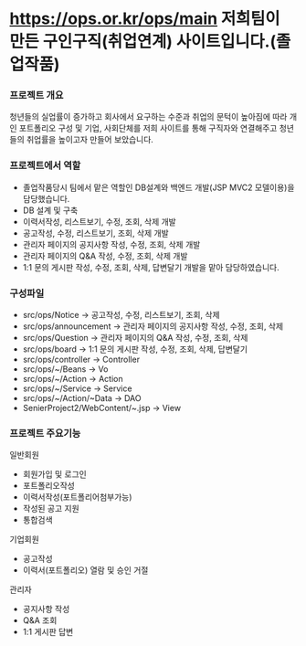 # https://ops.or.kr/ops/main 저희팀이 만든 구인구직(취업연계) 사이트입니다.(졸업작품)

### 프로젝트 개요<br>
청년들의 실업률이 증가하고 회사에서 요구하는 수준과 취업의 문턱이 높아짐에 따라 개인 포트폴리오 구성 및 기업, 사회단체를 저희 사이트를 통해 구직자와 연결해주고 청년들의 취업률을 높이고자 만들어 보았습니다.

### 프로젝트에서 역할<br>
- 졸업작품당시 팀에서 맡은 역할인 DB설계와 백엔드 개발(JSP MVC2 모델이용)을 담당했습니다.<br>
- DB 설계 및 구축
- 이력서작성, 리스트보기, 수정, 조회, 삭제 개발<br>
- 공고작성, 수정, 리스트보기, 조회, 삭제 개발<br>
- 관리자 페이지의 공지사항 작성, 수정, 조회, 삭제 개발<br>
- 관리자 페이지의 Q&A 작성, 수정, 조회, 삭제 개발<br>
- 1:1 문의 게시판 작성, 수정, 조회, 삭제, 답변달기 개발을 맡아 담당하였습니다.<br>

### 구성파일<br>
- src/ops/Notice -> 공고작성, 수정, 리스트보기, 조회, 삭제<br>
- src/ops/announcement -> 관리자 페이지의 공지사항 작성, 수정, 조회, 삭제<br>
- src/ops/Question -> 관리자 페이지의 Q&A 작성, 수정, 조회, 삭제<br>
- src/ops/board -> 1:1 문의 게시판 작성, 수정, 조회, 삭제, 답변달기<br>
- src/ops/controller -> Controller
- src/ops/~/Beans -> Vo
- src/ops/~/Action -> Action
- src/ops/~/Service -> Service
- src/ops/~/Action/~Data -> DAO
- SenierProject2/WebContent/~.jsp -> View

### 프로젝트 주요기능<br>
일반회원
- 회원가입 및 로그인 
- 포트폴리오작성
- 이력서작성(포트폴리어첨부가능)
- 작성된 공고 지원
- 통합검색

기업회원
- 공고작성
- 이력서(포트폴리오) 열람 및 승인 거절

관리자
- 공지사항 작성
- Q&A 조회
- 1:1 게시판 답변

